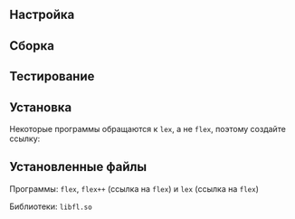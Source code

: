 <pkg :name="'flex'" instsize showsbu2></pkg>

## Настройка
<package-script :package="'flex'" :type="'configure'"></package-script>

## Сборка
<package-script :package="'flex'" :type="'build'"></package-script>

## Тестирование
<package-script :package="'flex'" :type="'test'"></package-script>

## Установка
<package-script :package="'flex'" :type="'install'"></package-script>

Некоторые программы обращаются к `lex`, а не `flex`, поэтому создайте ссылку:

<package-script :package="'flex'" :type="'postinstall'"></package-script>
 
## Установленные файлы

Программы: `flex`, `flex++` (ссылка на `flex`) и `lex` (ссылка на `flex`)

Библиотеки: `libfl.so`

<script>
	new Vue({ el: '#main' })
</script> 
